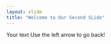 ```yaml
---
layout: slide
title: "Welcome to Our Second SLide"
---
```

Your text
Use the left arrow to go back!
